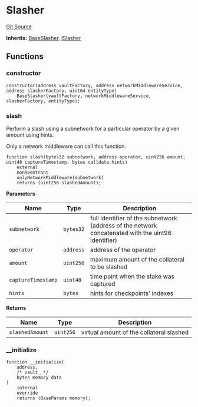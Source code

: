 # Slasher
[Git Source](https://github.com/symbioticfi/core/blob/0c5792225777a2fa2f15f10dba9650eb44861800/src/contracts/slasher/Slasher.sol)

**Inherits:**
[BaseSlasher](/Users/andreikorokhov/symbiotic/core/docs/autogen/src/src/contracts/slasher/BaseSlasher.sol/abstract.BaseSlasher.md), [ISlasher](/Users/andreikorokhov/symbiotic/core/docs/autogen/src/src/interfaces/slasher/ISlasher.sol/interface.ISlasher.md)


## Functions
### constructor


```solidity
constructor(address vaultFactory, address networkMiddlewareService, address slasherFactory, uint64 entityType)
    BaseSlasher(vaultFactory, networkMiddlewareService, slasherFactory, entityType);
```

### slash

Perform a slash using a subnetwork for a particular operator by a given amount using hints.

Only a network middleware can call this function.


```solidity
function slash(bytes32 subnetwork, address operator, uint256 amount, uint48 captureTimestamp, bytes calldata hints)
    external
    nonReentrant
    onlyNetworkMiddleware(subnetwork)
    returns (uint256 slashedAmount);
```
**Parameters**

|Name|Type|Description|
|----|----|-----------|
|`subnetwork`|`bytes32`|full identifier of the subnetwork (address of the network concatenated with the uint96 identifier)|
|`operator`|`address`|address of the operator|
|`amount`|`uint256`|maximum amount of the collateral to be slashed|
|`captureTimestamp`|`uint48`|time point when the stake was captured|
|`hints`|`bytes`|hints for checkpoints' indexes|

**Returns**

|Name|Type|Description|
|----|----|-----------|
|`slashedAmount`|`uint256`|virtual amount of the collateral slashed|


### __initialize


```solidity
function __initialize(
    address,
    /* vault_ */
    bytes memory data
)
    internal
    override
    returns (BaseParams memory);
```

